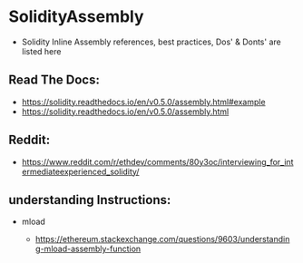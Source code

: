 # SolidityAssembly

- Solidity Inline Assembly references, best practices, Dos' & Donts' are listed here

## Read The Docs:

- https://solidity.readthedocs.io/en/v0.5.0/assembly.html#example
- https://solidity.readthedocs.io/en/v0.5.0/assembly.html


## Reddit:

- https://www.reddit.com/r/ethdev/comments/80y3oc/interviewing_for_intermediateexperienced_solidity/

## understanding Instructions:

- mload

  - https://ethereum.stackexchange.com/questions/9603/understanding-mload-assembly-function
